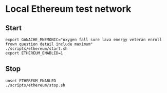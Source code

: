 # Local Ethereum test network

## Start

```
export GANACHE_MNEMONIC="oxygen fall sure lava energy veteran enroll frown question detail include maximum"
./scripts/ethereum/start.sh
export ETHEREUM_ENABLED=1
```

## Stop

```
unset ETHEREUM_ENABLED
./scripts/ethereum/stop.sh
```
